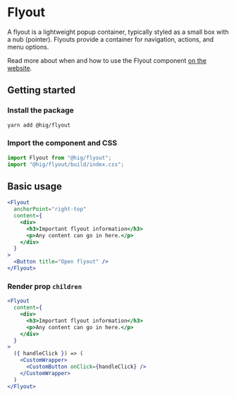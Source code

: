 # Flyout

A flyout is a lightweight popup container, typically styled as a small box with a nub (pointer). Flyouts provide a container for navigation, actions, and menu options.

Read more about when and how to use the Flyout component [on the website](https://hig.autodesk.com/web/components/flyouts).

## Getting started

### Install the package

```bash
yarn add @hig/flyout
```

### Import the component and CSS

```js
import Flyout from "@hig/flyout";
import "@hig/flyout/build/index.css";
```

## Basic usage

```jsx
<Flyout
  anchorPoint="right-top"
  content={
    <div>
      <h3>Important flyout information</h3>
      <p>Any content can go in here.</p>
    </div>
  }
>
  <Button title="Open flyout" />
</Flyout>
```

### Render prop `children`

```jsx
<Flyout
  content={
    <div>
      <h3>Important flyout information</h3>
      <p>Any content can go in here.</p>
    </div>
  }
>
  ({ handleClick }) => (
    <CustomWrapper>
      <CustomButton onClick={handleClick} />
    </CustomWrapper>
  )
</Flyout>
```
